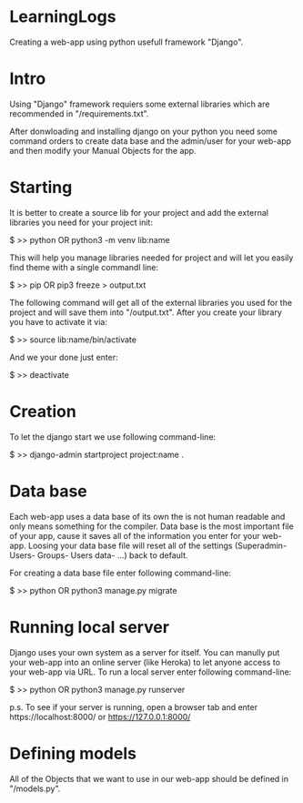 # LearningLogs
Creating a web-app using python usefull framework "Django".

# Intro
Using "Django" framework requiers some external libraries which are recommended in
"/requirements.txt".

After donwloading and installing django on your python you need some command orders
to create data base and the admin/user for your web-app and then modify your Manual Objects
for the app.

# Starting
It is better to create a source lib for your project and add the external libraries you need
for your project init:

$ >> python OR python3 -m venv lib:name

This will help you manage libraries needed for project and will let you easily find theme with
a single commandl line:

$ >> pip OR pip3 freeze > output.txt

The following command will get all of the external libraries you used for the project and will save
them into "/output.txt".
After you create your library you have to activate it via:

$ >> source lib:name/bin/activate

And we your done just enter:

$ >> deactivate

# Creation
To let the django start we use following command-line:

$ >> django-admin startproject project:name .

# Data base
Each web-app uses a data base of its own the is not human readable
and only means something for the compiler.
Data base is the most important file of your app, cause it saves all of the information you enter for
your web-app. Loosing your data base file will reset all of the settings (Superadmin- Users- Groups- Users data- ...)
back to default.

For creating a data base file enter following command-line:

$ >> python OR python3 manage.py migrate

# Running local server
Django uses your own system as a server for itself. You can manully put your web-app into an online server (like Heroka)
to let anyone access to your web-app via URL.
To run a local server enter following command-line:

$ >> python OR python3 manage.py runserver

p.s. To see if your server is running, open a browser tab and enter https://localhost:8000/ or https://127.0.0.1:8000/

# Defining models
All of the Objects that we want to use in our web-app should be defined in "/models.py".
